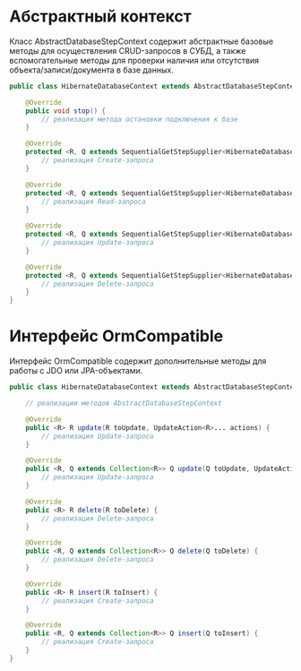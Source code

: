 # Абстрактный контекст

Класс AbstractDatabaseStepContext содержит абстрактные базовые методы для осуществления
CRUD-запросов в СУБД, а также вспомогательные методы для проверки наличия или отсутствия 
объекта/записи/документа в базе данных.

```java
public class HibernateDatabaseContext extends AbstractDatabaseStepContext<HibernateDatabaseContext> {

    @Override
    public void stop() {
        // реализация метода остановки подключения к базе 
    }

    @Override
    protected <R, Q extends SequentialGetStepSupplier<HibernateDatabaseContext, Q, ?, ?, ?> & InsertQuery<R>> R insert(Q query) {
        // реализация Create-запроса
    }

    @Override
    protected <R, Q extends SequentialGetStepSupplier<HibernateDatabaseContext, Q, ?, ?, ?> & SelectQuery<R>> R select(Q query) {
        // реализация Read-запроса
    }

    @Override
    protected <R, Q extends SequentialGetStepSupplier<HibernateDatabaseContext, Q, ?, ?, ?> & SelectQuery<R>> R update(Q query, UpdateAction<R>... actions) {
        // реализация Update-запроса
    }

    @Override
    protected <R, Q extends SequentialGetStepSupplier<HibernateDatabaseContext, Q, ?, ?, ?> & SelectQuery<R>> R delete(Q query) {
        // реализация Delete-запроса
    }
}
```

# Интерфейс OrmCompatible

Интерфейс OrmCompatible содержит дополнительные методы для работы с JDO или JPA-объектами.

```java
public class HibernateDatabaseContext extends AbstractDatabaseStepContext<HibernateDatabaseContext> implements OrmCompatible {

    // реализации методов AbstractDatabaseStepContext

    @Override
    public <R> R update(R toUpdate, UpdateAction<R>... actions) {
        // реализация Update-запроса
    }

    @Override
    public <R, Q extends Collection<R>> Q update(Q toUpdate, UpdateAction<R>... actions) {
        // реализация Update-запроса
    }

    @Override
    public <R> R delete(R toDelete) {
        // реализация Delete-запроса
    }

    @Override
    public <R, Q extends Collection<R>> Q delete(Q toDelete) {
        // реализация Delete-запроса
    }

    @Override
    public <R> R insert(R toInsert) {
        // реализация Create-запроса
    }

    @Override
    public <R, Q extends Collection<R>> Q insert(Q toInsert) {
        // реализация Create-запроса
    }
}
```

